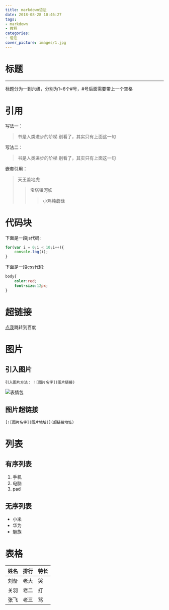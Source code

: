 ```yaml
---
title: markdown语法
date: 2018-08-28 10:46:27
tags: 
- markdown
- 教程
categories:
- 语法
cover_picture: images/1.jpg
---
```

# 标题
------------
标题分为一到六级，分别为1~6个#号，#号后面需要带上一个空格

# 引用
写法一：
> 书是人类进步的阶梯
别看了，其实只有上面这一句

写法二：
> 书是人类进步的阶梯
> 别看了，其实只有上面这一句

嵌套引用：
> 天王盖地虎
>> 宝塔镇河妖
>>> 小鸡炖蘑菇

# 代码块
下面是一段js代码:
```javascript
for(var i = 0;i < 10;i++){
    console.log(i);
}
```
下面是一段css代码:
```css
body{
    color:red;
    font-size:12px;
}
```

# 超链接
[点我](http://www.baidu.com)跳转到百度

# 图片
## 引入图片
```
引入图片方法： ![图片名字](图片链接)
```
![表情包](https://timgsa.baidu.com/timg?image&quality=80&size=b9999_10000&sec=1535436609057&di=76d50463ddb93f399336e556d878f12a&imgtype=0&src=http%3A%2F%2Fa.hiphotos.baidu.com%2Fimage%2Fpic%2Fitem%2Fdc54564e9258d109e39dd778db58ccbf6d814df9.jpg)
## 图片超链接
```
[![图片名字](图片地址)](超链接地址)
```
# 列表
## 有序列表
1. 手机
2. 电脑
3. pad

## 无序列表
* 小米
* 华为
* 魅族

# 表格

姓名|排行|特长
-|-|-
刘备|老大|哭
关羽|老二|打
张飞|老三|骂